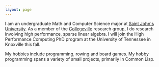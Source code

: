```yaml
---
layout: page
---
```


I am an undergraduate Math and Computer Science major at [Saint John's University](https://www.csbsju.edu/).
As a member of the [Collegeville](http://github.com/Collegeville) research group, I do research involving high performance, sparse linear algebra.
I will join the High Performance Computing PhD program at the University of Tennessee in Knoxville this fall.

My hobbies include programming, rowing and board games.
My hobby programming spans a variety of small projects, primarily in Common Lisp.
